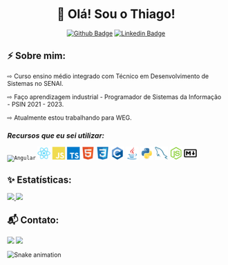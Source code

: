 <h1 align="center">👋 Olá! Sou o Thiago!</h1>

<div> 
    <div align="center">

[![Github Badge](https://img.shields.io/badge/-Github-000?style=flat-square&logo=Github&logoColor=white&link=https://github.com/Thiago-M-Braga)](https://github.com/Thiago-M-Braga)
[![Linkedin Badge](https://img.shields.io/badge/-LinkedIn-blue?style=flat-square&logo=Linkedin&logoColor=white&link=https://www.linkedin.com/in/thiago-braga-587827234/)](https://www.linkedin.com/in/thiago-braga-587827234/)
   </div>
<div>

## ⚡ Sobre mim:

⇨ Curso ensino médio integrado com Técnico em Desenvolvimento de Sistemas no SENAI.

⇨ Faço aprendizagem industrial - Programador de Sistemas da Informação - PSIN 2021 - 2023.

⇨ Atualmente estou trabalhando para WEG.

### *Recursos que eu sei utilizar:*

<code><img title="Angular" alt="Angular" height="30" src="https://cdn.jsdelivr.net/gh/devicons/devicon/icons/angularjs/angularjs-original.svg"></code>
<code><img title="React" alt="React" height="30" src="https://raw.githubusercontent.com/devicons/devicon/master/icons/react/react-original.svg"></code>
<code><img title="Js" alt="Js" height="30" src="https://raw.githubusercontent.com/devicons/devicon/master/icons/javascript/javascript-plain.svg"></code>
<code><img title="Ts" alt="Ts" height="30" src="https://raw.githubusercontent.com/devicons/devicon/master/icons/typescript/typescript-plain.svg"></code>
<code><img title="HTML" alt="HTML" height="30" src="https://raw.githubusercontent.com/devicons/devicon/master/icons/html5/html5-original.svg"></code>
<code><img title="CSS" alt="CSS" height="30" src="https://raw.githubusercontent.com/devicons/devicon/master/icons/css3/css3-original.svg"></code>
<code><img title="C" alt="C" height="30" src="https://github.com/devicons/devicon/blob/master/icons/c/c-original.svg"></code>
<code><img title="Java" alt="Java" height="30" src="https://raw.githubusercontent.com/devicons/devicon/master/icons/java/java-original.svg"></code>
<code><img title="Python" alt="Python" height="30" src="https://github.com/devicons/devicon/blob/master/icons/python/python-original.svg"></code>
<code><img title="MySQL" alt="MySQL" height="30" src="https://github.com/devicons/devicon/blob/master/icons/mysql/mysql-original.svg"></code>
<code><img title="NodeJs" alt="NodeJs" height="30" src="https://github.com/devicons/devicon/blob/master/icons/nodejs/nodejs-original.svg"></code>
<code><img title="Markdown" alt="Markdown" height="30" src="https://github.com/devicons/devicon/blob/master/icons/markdown/markdown-original.svg"></code>
    




</div>
    
## ✨ Estatísticas:

<a href="https://github.com/thiago-m-braga" text-decoration="none">
    <div display:"flex">
        <img height="180em" src="https://github-readme-stats.vercel.app/api?username=thiago-m-braga&show_icons=true&theme=midnight-purple&include_all_commits=true&count_private=true"/>
        <img height="180em" src="https://github-readme-stats.vercel.app/api/top-langs/?username=thiago-m-braga&layout=compact&langs_count=7&theme=midnight-purple"/>
    </div>
</a>


## 📬 Contato:
<div> 
   <a href="https://instagram.com/thiaguh_braga" target="_blank"><img src="https://img.shields.io/badge/-Instagram-%23E4405F?style=for-the-badge&logo=instagram&logoColor=white" target="_blank"></a>
  <a href = "mailto:thiagomarinsbraga@gmail.com" target="_blank"><img src="https://img.shields.io/badge/-Gmail-%23333?style=for-the-badge&logo=gmail&logoColor=white"></a>
</div>

![Snake animation](https://github.com/Thiago-M-Braga/Thiago-M-Braga/blob/output/github-contribution-grid-snake.svg)
